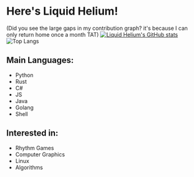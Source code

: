 # Here's Liquid Helium!  
(Did you see the large gaps in my contribution graph? it's because I can only return home once a month TAT)
[![Liquid Helium's GitHub stats](https://github-readme-stats-tpjn-heliums-projects.vercel.app/api?username=liquidhelium)](https://github.com/anuraghazra/github-readme-stats)  
![Top Langs](https://github-readme-stats-tpjn-heliums-projects.vercel.app/api/top-langs/?username=liquidhelium&layout=compact)
## Main Languages:
- Python 
- Rust
- C#
- JS
- Java
- Golang
- Shell  

## Interested in:  
- Rhythm Games
- Computer Graphics
- Linux
- Algorithms
